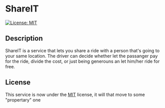 # ShareIT

[![License: MIT](https://img.shields.io/badge/License-MIT-yellow.svg)](https://opensource.org/licenses/MIT)

## Description
ShareIT is a service that lets you share a ride with a person that's going to your same location.
The driver can decide whether let the passanger pay for the ride, divide the cost, or just being generouns an let him/her ride for free.

## License

This service is now under the [MIT](https://github.com/KaZe-Python/ShareIT/blob/master/LICENSE) license, it will that move to some "propertary" one